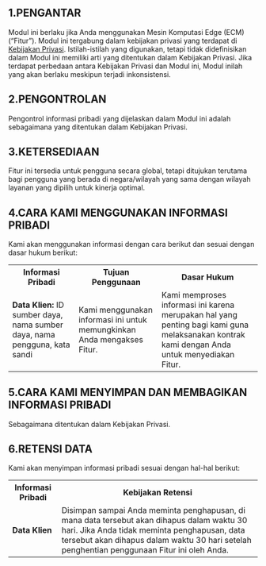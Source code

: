 
## 1.PENGANTAR
Modul ini berlaku jika Anda menggunakan Mesin Komputasi Edge (ECM) (“Fitur”). Modul ini tergabung dalam kebijakan privasi yang terdapat di  [Kebijakan Privasi](https://intl.cloud.tencent.com/document/product/301/17345). Istilah-istilah yang digunakan, tetapi tidak didefinisikan dalam Modul ini memiliki arti yang ditentukan dalam Kebijakan Privasi. Jika terdapat perbedaan antara Kebijakan Privasi dan Modul ini, Modul inilah yang akan berlaku meskipun terjadi inkonsistensi.

## 2.PENGONTROLAN
Pengontrol informasi pribadi yang dijelaskan dalam Modul ini adalah sebagaimana yang ditentukan dalam Kebijakan Privasi.

## 3.KETERSEDIAAN
Fitur ini tersedia untuk pengguna secara global, tetapi ditujukan terutama bagi pengguna yang berada di negara/wilayah yang sama dengan wilayah layanan yang dipilih untuk kinerja optimal.

## 4.CARA KAMI MENGGUNAKAN INFORMASI PRIBADI
Kami akan menggunakan informasi dengan cara berikut dan sesuai dengan dasar hukum berikut:

<table>
   <tr>
      <th>Informasi Pribadi</th>
      <th>Tujuan Penggunaan</th>
      <th>Dasar Hukum</th>
   </tr>
   <tr>
      <td><b>  Data Klien:</b> ID sumber daya, nama sumber daya, nama pengguna, kata sandi</td>
      <td>Kami menggunakan informasi ini untuk memungkinkan Anda mengakses Fitur.</td>
      <td>Kami memproses informasi ini karena merupakan hal yang penting bagi kami guna melaksanakan kontrak kami dengan Anda untuk menyediakan Fitur.</td>
   </tr>
   <tr>
</table> 


## 5.CARA KAMI MENYIMPAN DAN MEMBAGIKAN INFORMASI PRIBADI
Sebagaimana ditentukan dalam Kebijakan Privasi. 

## 6.RETENSI DATA
Kami akan menyimpan informasi pribadi sesuai dengan hal-hal berikut:

<table>
   <tr>
      <th>Informasi Pribadi</th>
      <th>Kebijakan Retensi</th>
   </tr>
   <tr>
      <td><b>Data Klien</b></td>
      <td>Disimpan sampai Anda meminta penghapusan, di mana data tersebut akan dihapus dalam waktu 30 hari. Jika Anda tidak meminta penghapusan, data tersebut akan dihapus dalam waktu 30 hari setelah penghentian penggunaan Fitur ini oleh Anda.</td>
   </tr>
   <tr>
</table>   
